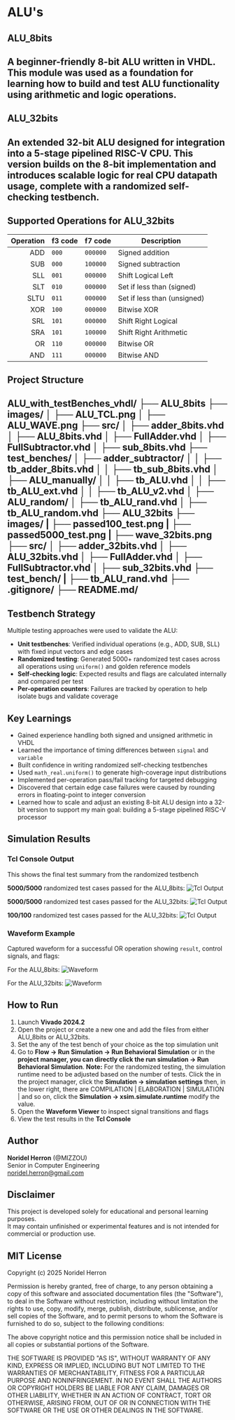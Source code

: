 # ALU's

## ALU_8bits
A beginner-friendly 8-bit ALU written in VHDL. This module was used as a foundation for learning how to build and test ALU functionality using arithmetic and logic operations.
---

## ALU_32bits
An extended 32-bit ALU designed for integration into a 5-stage pipelined RISC-V CPU. This version builds on the 8-bit implementation and introduces scalable logic for real CPU datapath usage, complete with a randomized self-checking testbench.
---

## Supported Operations for ALU_32bits

| Operation | f3 code | f7 code      | Description                 |
|----------:|:--------|:-------------|-----------------------------|
| ADD       | `000`   | `000000`     | Signed addition             |
| SUB       | `000`   | `100000`     | Signed subtraction          |
| SLL       | `001`   | `000000`     | Shift Logical Left          |
| SLT       | `010`   | `000000`     | Set if less than (signed)   |
| SLTU      | `011`   | `000000`     | Set if less than (unsigned) |
| XOR       | `100`   | `000000`     | Bitwise XOR                 |
| SRL       | `101`   | `000000`     | Shift Right Logical         |
| SRA       | `101`   | `100000`     | Shift Right Arithmetic      |
| OR        | `110`   | `000000`     | Bitwise OR                  |
| AND       | `111`   | `000000`     | Bitwise AND                 |

## Project Structure
ALU_with_testBenches_vhdl/
├── ALU_8bits
    ├── images/
    │   ├── ALU_TCL.png
    │   ├── ALU_WAVE.png
    ├── src/
    │   ├── adder_8bits.vhd
    │   ├── ALU_8bits.vhd
    │   ├── FullAdder.vhd
    │   ├── FullSubtractor.vhd
    │   ├── sub_8bits.vhd
    ├── test_benches/
    │   ├── adder_subtractor/
    │   │   ├── tb_adder_8bits.vhd
    │   │   ├── tb_sub_8bits.vhd
    │   ├── ALU_manually/
    │   │   ├── tb_ALU.vhd
    │   │   ├── tb_ALU_ext.vhd
    │   │   ├── tb_ALU_v2.vhd
    │   ├── ALU_random/
    │       ├── tb_ALU_rand.vhd
    │       ├── tb_ALU_random.vhd
├── ALU_32bits
    ├── images/
    |   ├── passed100_test.png
    |   ├── passed5000_test.png
    |   ├── wave_32bits.png
    ├── src/
    │   ├── adder_32bits.vhd
    │   ├── ALU_32bits.vhd
    │   ├── FullAdder.vhd
    │   ├── FullSubtractor.vhd
    │   ├── sub_32bits.vhd
    ├── test_bench/
    |   ├── tb_ALU_rand.vhd
├── .gitignore/
├── README.md/
---

## Testbench Strategy
Multiple testing approaches were used to validate the ALU:
- **Unit testbenches**: Verified individual operations (e.g., ADD, SUB, SLL) with fixed input vectors and edge cases
- **Randomized testing**: Generated 5000+ randomized test cases across all operations using `uniform()` and golden reference models
- **Self-checking logic**: Expected results and flags are calculated internally and compared per test
- **Per-operation counters**: Failures are tracked by operation to help isolate bugs and validate coverage

## Key Learnings
- Gained experience handling both signed and unsigned arithmetic in VHDL
- Learned the importance of timing differences between `signal` and `variable`
- Built confidence in writing randomized self-checking testbenches
- Used `math_real.uniform()` to generate high-coverage input distributions
- Implemented per-operation pass/fail tracking for targeted debugging
- Discovered that certain edge case failures were caused by rounding errors in floating-point to integer conversion
- Learned how to scale and adjust an existing 8-bit ALU design into a 32-bit version to support my main goal: building a 5-stage pipelined RISC-V processor

## Simulation Results
### Tcl Console Output
This shows the final test summary from the randomized testbench 

**5000/5000** randomized test cases passed for the ALU_8bits:
![Tcl Output](ALU_8bits/images/ALU_TCL.png)

**5000/5000**  randomized test cases passed for the ALU_32bits:
![Tcl Output](ALU_32bits/images/passed5000_test.png)

**100/100** randomized test cases passed for the ALU_32bits:
![Tcl Output](ALU_32bits/images/passed100_test.png)

### Waveform Example
Captured waveform for a successful OR operation showing `result`, control signals, and flags:

For the ALU_8bits:
![Waveform](ALU_8bits/images/ALU_wave.png)

For the ALU_32bits:
![Waveform](ALU_32bits/images/wave_32bits.png)


## How to Run

1. Launch **Vivado 2024.2**
2. Open the project or create a new one and add the files from either ALU_8bits or ALU_32bits.
3. Set the any of the test bench of your choice as the top simulation unit
4. Go to **Flow → Run Simulation → Run Behavioral Simulation** or 
    in the **project manager, you can directly click the run simulation -> Run Behavioral Simulation**.
    **Note:** For the randomized testing, the simulation runtime need to be adjusted based on the number of tests.
    Click the in the project manager, click the **Simulation -> simulation settings** then, in the lower right,
    there are COMPILATION | ELABORATION | SIMULATION | and so on, click the **Simulation -> xsim.simulate.runtime** modify the value.
5. Open the **Waveform Viewer** to inspect signal transitions and flags
6. View the test results in the **Tcl Console**

## Author

**Noridel Herron** (@MIZZOU)  
Senior in Computer Engineering  
noridel.herron@gmail.com

## Disclaimer

This project is developed solely for educational and personal learning purposes.  
It may contain unfinished or experimental features and is not intended for commercial or production use.

## MIT License

Copyright (c) 2025 Noridel Herron

Permission is hereby granted, free of charge, to any person obtaining a copy
of this software and associated documentation files (the "Software"), to deal
in the Software without restriction, including without limitation the rights
to use, copy, modify, merge, publish, distribute, sublicense, and/or sell
copies of the Software, and to permit persons to whom the Software is
furnished to do so, subject to the following conditions:

The above copyright notice and this permission notice shall be included in
all copies or substantial portions of the Software.

THE SOFTWARE IS PROVIDED "AS IS", WITHOUT WARRANTY OF ANY KIND, EXPRESS OR
IMPLIED, INCLUDING BUT NOT LIMITED TO THE WARRANTIES OF MERCHANTABILITY,
FITNESS FOR A PARTICULAR PURPOSE AND NONINFRINGEMENT. IN NO EVENT SHALL THE
AUTHORS OR COPYRIGHT HOLDERS BE LIABLE FOR ANY CLAIM, DAMAGES OR OTHER
LIABILITY, WHETHER IN AN ACTION OF CONTRACT, TORT OR OTHERWISE, ARISING FROM,
OUT OF OR IN CONNECTION WITH THE SOFTWARE OR THE USE OR OTHER DEALINGS IN
THE SOFTWARE.
